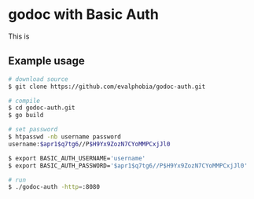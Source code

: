 godoc with Basic Auth
========================================

This is 



 
Example usage
-------------

```bash
# download source
$ git clone https://github.com/evalphobia/godoc-auth.git

# compile
$ cd godoc-auth.git
$ go build

# set password
$ htpasswd -nb username password
username:$apr1$q7tg6//P$H9Yx9ZozN7CYoMMPCxjJl0

$ export BASIC_AUTH_USERNAME='username'
$ export BASIC_AUTH_PASSWORD='$apr1$q7tg6//P$H9Yx9ZozN7CYoMMPCxjJl0'

# run
$ ./godoc-auth -http=:8080
```

